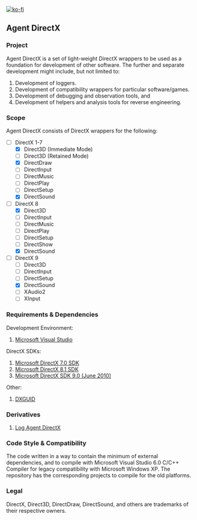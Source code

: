 [![ko-fi](https://ko-fi.com/img/githubbutton_sm.svg)](https://ko-fi.com/C0C619KV5Z)
## Agent DirectX

### Project
Agent DirectX is a set of light-weight DirectX wrappers to be used as a foundation for development of other software. The further and separate development might include, but not limited to:

1. Development of loggers.
2. Development of compatibility wrappers for particular software/games.
3. Development of debugging and observation tools, and
4. Development of helpers and analysis tools for reverse engineering.

### Scope
Agent DirectX consists of DirectX wrappers for the following:
* [ ] DirectX 1-7
	* [x] Direct3D (Immediate Mode)
	- [ ] Direct3D (Retained Mode)
	* [x] DirectDraw
	* [ ] DirectInput
	* [ ] DirectMusic
	* [ ] DirectPlay
	* [ ] DirectSetup
	* [x] DirectSound
* [ ] DirectX 8
	* [x] Direct3D
	* [ ] DirectInput
	* [ ] DirectMusic
	* [ ] DirectPlay
	* [ ] DirectSetup
	* [ ] DirectShow
	* [x] DirectSound
* [ ] DirectX 9
	* [ ] Direct3D
	* [ ] DirectInput
	* [ ] DirectSetup
	* [x] DirectSound
	* [ ] XAudio2
	* [ ] XInput

### Requirements & Dependencies
Development Environment:
1. [Microsoft Visual Studio](https://visualstudio.microsoft.com/downloads/)

DirectX SDKs:
1. [Microsoft DirectX 7.0 SDK](https://archive.org/details/dx7sdk-7001)
2. [Microsoft DirectX 8.1 SDK](https://archive.org/details/dx81sdk_full)
3. [Microsoft DirectX SDK 9.0 (June 2010)](https://www.microsoft.com/en-us/download/details.aspx?id=6812)

Other:
1. [DXGUID](https://github.com/EugeneKirian/DXGUID)

### Derivatives
1. [Log Agent DirectX](https://github.com/EugeneKirian/LogAgentDirectX)

### Code Style & Compatibility
The code written in a way to contain the minimum of external dependencies, and to compile with Microsoft Visual Studio 6.0 C/C++ Compiler for legacy compatibility with Microsoft Windows XP. The repository has the corresponding projects to compile for the old platforms.

### Legal
DirectX, Direct3D, DirectDraw, DirectSound, and others are trademarks of their respective owners.
